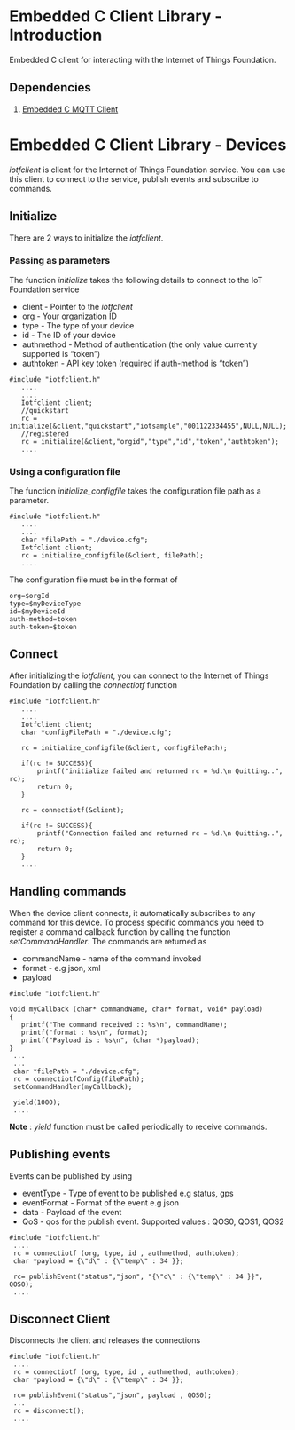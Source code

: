 Embedded C Client Library - Introduction
========================================

Embedded C client for interacting with the Internet of Things
Foundation.

Dependencies
------------

1.  [Embedded C MQTT Client]

  [Embedded C MQTT Client]: http://www.eclipse.org/paho/clients/c/embedded/
  

Embedded C Client Library - Devices
===================================

*iotfclient* is client for the Internet of Things Foundation service.
You can use this client to connect to the service, publish events and
subscribe to commands.

Initialize
----------

There are 2 ways to initialize the *iotfclient*.

### Passing as parameters

The function *initialize* takes the following details to connect to the
IoT Foundation service

-   client - Pointer to the *iotfclient*
-   org - Your organization ID
-   type - The type of your device
-   id - The ID of your device
-   authmethod - Method of authentication (the only value currently
    supported is “token”)
-   authtoken - API key token (required if auth-method is “token”)

``` {.sourceCode .c}
#include "iotfclient.h"
   ....
   ....
   Iotfclient client;
   //quickstart
   rc = initialize(&client,"quickstart","iotsample","001122334455",NULL,NULL);
   //registered
   rc = initialize(&client,"orgid","type","id","token","authtoken");
   ....
```

### Using a configuration file

The function *initialize\_configfile* takes the configuration file path
as a parameter.

``` {.sourceCode .c}
#include "iotfclient.h"
   ....
   ....
   char *filePath = "./device.cfg";
   Iotfclient client;
   rc = initialize_configfile(&client, filePath);
   ....
```

The configuration file must be in the format of

``` {.sourceCode .}
org=$orgId
type=$myDeviceType
id=$myDeviceId
auth-method=token
auth-token=$token
```

Connect
-------

After initializing the *iotfclient*, you can connect to the Internet of
Things Foundation by calling the *connectiotf* function

``` {.sourceCode .c}
#include "iotfclient.h"
   ....
   ....
   Iotfclient client;
   char *configFilePath = "./device.cfg";

   rc = initialize_configfile(&client, configFilePath);

   if(rc != SUCCESS){
       printf("initialize failed and returned rc = %d.\n Quitting..", rc);
       return 0;
   }

   rc = connectiotf(&client);

   if(rc != SUCCESS){
       printf("Connection failed and returned rc = %d.\n Quitting..", rc);
       return 0;
   }
   ....
```

Handling commands
-----------------

When the device client connects, it automatically subscribes to any
command for this device. To process specific commands you need to
register a command callback function by calling the function
*setCommandHandler*. The commands are returned as

-   commandName - name of the command invoked
-   format - e.g json, xml
-   payload

``` {.sourceCode .c}
#include "iotfclient.h"

void myCallback (char* commandName, char* format, void* payload)
{
   printf("The command received :: %s\n", commandName);
   printf("format : %s\n", format);
   printf("Payload is : %s\n", (char *)payload);
}
 ...
 ...
 char *filePath = "./device.cfg";
 rc = connectiotfConfig(filePath);
 setCommandHandler(myCallback);

 yield(1000);
 ....
```

**Note** : *yield* function must be called periodically to receive commands.

Publishing events
------------------

Events can be published by using

-   eventType - Type of event to be published e.g status, gps
-   eventFormat - Format of the event e.g json
-   data - Payload of the event
-   QoS - qos for the publish event. Supported values : QOS0, QOS1, QOS2

``` {.sourceCode .c}
#include "iotfclient.h"
 ....
 rc = connectiotf (org, type, id , authmethod, authtoken);
 char *payload = {\"d\" : {\"temp\" : 34 }};

 rc= publishEvent("status","json", "{\"d\" : {\"temp\" : 34 }}", QOS0); 
 ....
```

Disconnect Client
------------------

Disconnects the client and releases the connections

``` {.sourceCode .c}
#include "iotfclient.h"
 ....
 rc = connectiotf (org, type, id , authmethod, authtoken);
 char *payload = {\"d\" : {\"temp\" : 34 }};

 rc= publishEvent("status","json", payload , QOS0);
 ...
 rc = disconnect();
 ....
```
